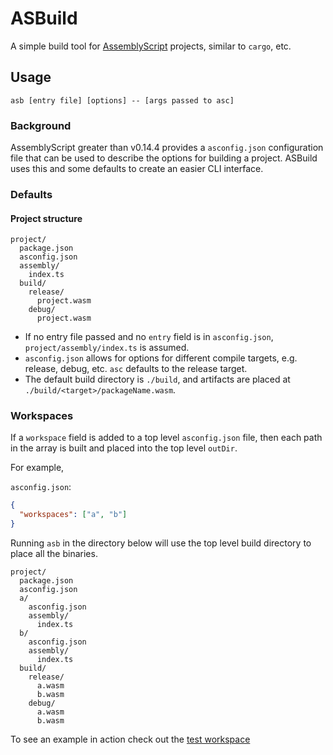 # ASBuild

A simple build tool for [AssemblyScript](https://assemblyscript.org) projects, similar to `cargo`, etc.

## Usage
```
asb [entry file] [options] -- [args passed to asc]
```

### Background

AssemblyScript greater than v0.14.4 provides a `asconfig.json` configuration file that can be used to describe the options for building a project. ASBuild uses this and some defaults to create an easier CLI interface.


### Defaults

#### Project structure

```
project/
  package.json   
  asconfig.json
  assembly/
    index.ts
  build/
    release/
      project.wasm
    debug/
      project.wasm
```
 - If no entry file passed and no `entry` field is in `asconfig.json`, `project/assembly/index.ts` is assumed.
 - `asconfig.json` allows for options for different compile targets, e.g. release, debug, etc.  `asc` defaults to the release target.
 - The default build directory is `./build`, and artifacts are placed at `./build/<target>/packageName.wasm`.

### Workspaces

If a `workspace` field is added to a top level `asconfig.json` file, then each path in the array is built and placed into the top level `outDir`.

For example,

`asconfig.json`:
```json
{
  "workspaces": ["a", "b"]
}
```

Running `asb` in the directory below will use the top level build directory to place all the binaries.

```
project/
  package.json
  asconfig.json
  a/
    asconfig.json
    assembly/
      index.ts
  b/
    asconfig.json
    assembly/
      index.ts
  build/
    release/
      a.wasm
      b.wasm
    debug/
      a.wasm
      b.wasm
```

To see an example in action check out the [test workspace](./test)
